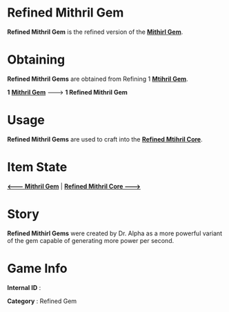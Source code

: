 # Refined Mithril Gem

**Refined Mithril Gem** is the refined version of the [**Mithirl Gem**](https://github.com/AlphaMC0/Lone-Martian/blob/main/Mithril%20Gem.md).

# Obtaining

**Refined Mithril Gems** are obtained from Refining 1 [**Mtihril Gem**](https://github.com/AlphaMC0/Lone-Martian/blob/main/Mithril%20Gem.md).

**1** [**Mithril Gem**](https://github.com/AlphaMC0/Lone-Martian/blob/main/Mithril%20Gem.md) ---> **1 Refined Mithril Gem**

# Usage

**Refined Mithril Gems** are used to craft into the [**Refined Mtihril Core**](https://github.com/AlphaMC0/Lone-Martian/blob/main/Refined%20Mithril%20Core.md).

# Item State

[**<--- Mithril Gem**](https://github.com/AlphaMC0/Lone-Martian/blob/main/Mithril%20Gem.md) | [**Refined Mithril Core --->**](https://github.com/AlphaMC0/Lone-Martian/blob/main/Refined%20Mithril%20Core.md)

# Story

**Refined Mithirl Gems** were created by Dr. Alpha as a more powerful variant of the gem capable of generating more power per second.

# Game Info

**Internal ID** : 

**Category** : Refined Gem
